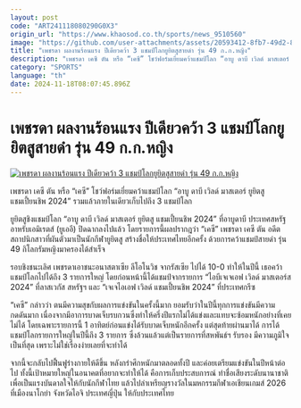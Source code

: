 ```yaml
---
layout: post
code: "ART241118080290G0X3"
origin_url: "https://www.khaosod.co.th/sports/news_9510560"
image: "https://github.com/user-attachments/assets/20593412-8fb7-49d2-806d-29dfc746828e"
title: "เพชรดา ผลงานร้อนแรง ปีเดียวคว้า 3 แชมป์โลกยูยิตสูสายดำ รุ่น 49 ก.ก.หญิง"
description: "เพชรดา เคซี ตัน หรือ “เคซี” โชว์ฟอร์มเยี่ยมคว้าแชมป์โลก “อาบู ดาบี เวิลด์ มาสเตอร์ ยูยิตสู แชมเปี้ยนชิพ 2024” รวมแล้วภายในเดียวเก็บไปถึง 3 แชมป์โลก"
category: "SPORTS"
language: "th"
date: 2024-11-18T08:07:45.896Z
---
```


# เพชรดา ผลงานร้อนแรง ปีเดียวคว้า 3 แชมป์โลกยูยิตสูสายดำ รุ่น 49 ก.ก.หญิง

[![เพชรดา ผลงานร้อนแรง ปีเดียวคว้า 3 แชมป์โลกยูยิตสูสายดำ รุ่น 49 ก.ก.หญิง](https://www.khaosod.co.th/wpapp/uploads/2024/11/Phetrada.jpg "เพชรดา ผลงานร้อนแรง ปีเดียวคว้า 3 แชมป์โลกยูยิตสูสายดำ รุ่น 49 ก.ก.หญิง")](https://www.khaosod.co.th/wpapp/uploads/2024/11/Phetrada.jpg)

เพชรดา เคซี ตัน หรือ “เคซี” โชว์ฟอร์มเยี่ยมคว้าแชมป์โลก “อาบู ดาบี เวิลด์ มาสเตอร์ ยูยิตสู แชมเปี้ยนชิพ 2024” รวมแล้วภายในเดียวเก็บไปถึง 3 แชมป์โลก

ยูยิตสูชิงแชมป์โลก “อาบู ดาบี เวิลด์ มาสเตอร์ ยูยิตสู แชมเปี้ยนชิพ 2024” ที่อาบูดาบี ประเทศสหรัฐอาหรับเอมิเรตส์ (ยูเออี) ปิดฉากลงไปแล้ว โดยรายการนี้ผลปรากฎว่า “เคซี” เพชรดา เคซี ตัน อดีตสถาปนิกสาวที่ผันตัวมาเป็นนักกีฬายูยิตสู สร้างชื่อให้ประเทศไทยอีกครั้ง ด้วยการคว้าแชมป์สายดำ รุ่น 49 กิโลกรัมหญิงมาครองได้สำเร็จ

รอบชิงชนะเลิศ เพชรดาเอาชนะอนาสตาเซีย ลีโอโนวิช จากรัสเซีย ไปได้ 10-0 ทำให้ในปีนี้ เธอคว้าแชมป์โลกไปได้ถึง 3 รายการใหญ่ โดยก่อนหน้านี้ได้แชมป์จากรายการ “ไอบีเจเจเอฟ เวิลด์ มาสเตอร์ส 2024” ที่ลาสเวกัส สหรัฐฯ และ “เจเจไอเอฟ เวิลด์ แชมเปี้ยนชิพ 2024” ที่ประเทศกรีซ

“เคซี” กล่าวว่า ตนมีความสุขกับผลการแข่งขันในครั้งนี้มาก ยอมรับว่าในปีนี้ทุกการแข่งขันมีความกดดันมาก เนื่องจากมีอาการบาดเจ็บรบกวนซึ่งทำให้ครึ่งปีแรกไม่ได้แข่งและแทบจะซ้อมหนักอย่างที่เคยไม่ได้ โดยเฉพาะรายการนี้ 1 อาทิตย์ก่อนแข่งได้รับบาดเจ็บหนักอีกครั้ง แต่สุดท้ายผ่านมาได้ การได้แชมป์โลกรายการใหญ่ในปีนี้ถึง 3 รายการ ซึ่งล้วนแล้วแต่เป็นรายการที่สหพันธ์ฯ รับรอง มีความภูมิใจเป็นที่สุด เพราะไม่ใช่เรื่องง่ายเลยที่จะทำได้

จากนี้จะกลับไปฟื้นฟูร่างกายให้ดีขึ้น หลังกรำศึกหนักมาตลอดทั้งปี และค่อยเตรียมแข่งขันในปีหน้าต่อไป ทั้งนี้เป้าหมายใหญ่ในอนาคตที่อยากจะทำให้ได้ คือการเก็บประสบการณ์ ทำชื่อเสียงระดับนานาชาติเพื่อเป็นแรงบันดาลใจให้กับนักกีฬาไทย แล้วไปล่าเหรียญรางวัลในมหกรรมกีฬาเอเชียนเกมส์ 2026 ที่เมืองนาโกย่า จังหวัดไอจิ ประเทศญี่ปุ่น ให้กับประเทศไทย